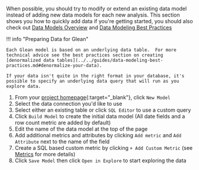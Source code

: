 When possible, you should try to modify or extend an existing data model instead of adding new data models for each new analysis. This section shows you how to quickly add data if you're getting started, you should also check out [Data Models Overview](Data-Models-Overview.md) and [Data Modeling Best Practices](../../guides/data-modeling-best-practices.md)

!!! info "Preparing Data for Glean"

    Each Glean model is based on an underlying data table.  For more technical advice see the best practices section on creating [denormalized data tables](../../guides/data-modeling-best-practices.md#denormalize-your-data).

    If your data isn't quite in the right format in your database, it's possible to specify an underlying data query that will run as you explore data.

1. From your [project homepage](https://glean.io/app/){:target="\_blank"}, click `New Model`
2. Select the data connection you'd like to use
3. Select either an existing table or click `SQL Editor` to use a custom query
4. Click `Build Model` to create the initial data model (All date fields and a row count metric are added by default)
5. Edit the name of the data model at the top of the page
6. Add additional metrics and attributes by clicking `Add metric` and `Add Attribute` next to the name of the field
7. Create a SQL based custom metric by clicking `+ Add Custom Metric` (see [Metrics](Metrics.md) for more details)
8. Click `Save Model` then click `Open in Explore` to start exploring the data
